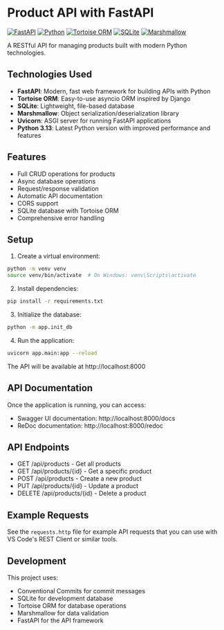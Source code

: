 # Product API with FastAPI

[![FastAPI](https://img.shields.io/badge/FastAPI-005571?style=for-the-badge&logo=fastapi)](https://fastapi.tiangolo.com/)
[![Python](https://img.shields.io/badge/Python-3776AB?style=for-the-badge&logo=python&logoColor=white)](https://www.python.org/)
[![Tortoise ORM](https://img.shields.io/badge/Tortoise_ORM-FF6F00?style=for-the-badge)](https://tortoise-orm.readthedocs.io/)
[![SQLite](https://img.shields.io/badge/SQLite-07405E?style=for-the-badge&logo=sqlite&logoColor=white)](https://www.sqlite.org/)
[![Marshmallow](https://img.shields.io/badge/Marshmallow-FF6F00?style=for-the-badge)](https://marshmallow.readthedocs.io/)

A RESTful API for managing products built with modern Python technologies.

## Technologies Used

- **FastAPI**: Modern, fast web framework for building APIs with Python
- **Tortoise ORM**: Easy-to-use asyncio ORM inspired by Django
- **SQLite**: Lightweight, file-based database
- **Marshmallow**: Object serialization/deserialization library
- **Uvicorn**: ASGI server for running FastAPI applications
- **Python 3.13**: Latest Python version with improved performance and features

## Features

- Full CRUD operations for products
- Async database operations
- Request/response validation
- Automatic API documentation
- CORS support
- SQLite database with Tortoise ORM
- Comprehensive error handling

## Setup

1. Create a virtual environment:
```bash
python -m venv venv
source venv/bin/activate  # On Windows: venv\Scripts\activate
```

2. Install dependencies:
```bash
pip install -r requirements.txt
```

3. Initialize the database:
```bash
python -m app.init_db
```

4. Run the application:
```bash
uvicorn app.main:app --reload
```

The API will be available at http://localhost:8000

## API Documentation

Once the application is running, you can access:
- Swagger UI documentation: http://localhost:8000/docs
- ReDoc documentation: http://localhost:8000/redoc

## API Endpoints

- GET /api/products - Get all products
- GET /api/products/{id} - Get a specific product
- POST /api/products - Create a new product
- PUT /api/products/{id} - Update a product
- DELETE /api/products/{id} - Delete a product

## Example Requests

See the `requests.http` file for example API requests that you can use with VS Code's REST Client or similar tools.

## Development

This project uses:
- Conventional Commits for commit messages
- SQLite for development database
- Tortoise ORM for database operations
- Marshmallow for data validation
- FastAPI for the API framework